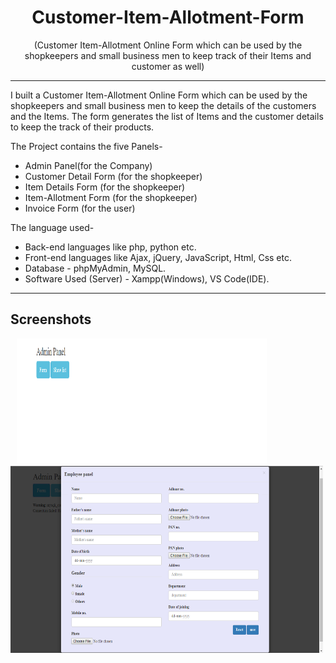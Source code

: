 <h1 align="center">Customer-Item-Allotment-Form</h1>
<p align="center">(Customer Item-Allotment Online Form which can be used by the shopkeepers and small business men to keep track of their Items and customer as well)</p>

---

I built a Customer Item-Allotment Online Form which can be used by the shopkeepers and small business men to keep the details of the customers and the Items. The form generates the list of Items and the customer details to keep the track of their products.  

The Project contains the five Panels-  
- Admin Panel(for the Company)  
- Customer Detail Form (for the shopkeeper)  
- Item Details Form (for the shopkeeper)  
- Item-Allotment Form (for the shopkeeper)  
- Invoice Form (for the user)  


The language used-  
- Back-end languages like php, python etc.  
- Front-end languages like Ajax, jQuery, JavaScript, Html, Css etc.  
- Database - phpMyAdmin, MySQL. 
- Software Used (Server) - Xampp(Windows), VS Code(IDE).

---

## Screenshots

<img src="screenshots/1.1.png" height="200" width="400" hspace="10"><img src="screenshots/1.2.png" height="300" width="500">


